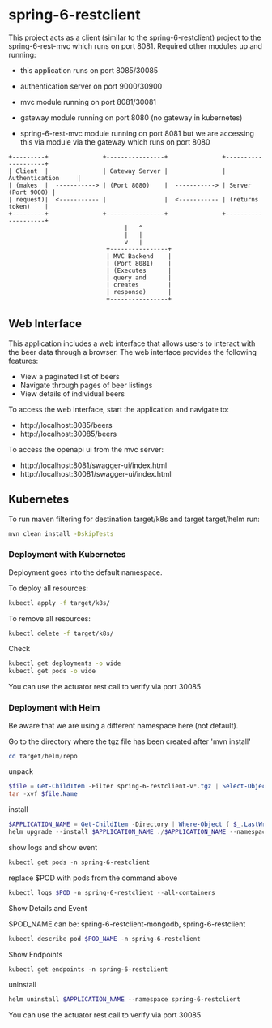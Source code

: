 # spring-6-restclient

This project acts as a client (similar to the spring-6-restclient) project to the spring-6-rest-mvc which runs on port 8081.
Required other modules up and running:
- this application runs on port 8085/30085
- authentication server on port 9000/30900
- mvc module running on port 8081/30081
- gateway module running on port 8080 (no gateway in kubernetes)

- spring-6-rest-mvc module running on port 8081 but we are accessing this via module via the gateway which runs on port 8080


```plaintext
+---------+               +----------------+               +--------------------+
| Client  |               | Gateway Server |               | Authentication     |
| (makes  |  -----------> | (Port 8080)    |  -----------> | Server (Port 9000) |
| request)|  <----------- |                |  <----------- | (returns token)    |
+---------+               +----------------+               +--------------------+
                                |   ^  
                                |   |
                                v   |
                           +----------------+               
                           | MVC Backend    |
                           | (Port 8081)    |
                           | (Executes      |
                           | query and      |
                           | creates        |
                           | response)      |
                           +----------------+
```

## Web Interface

This application includes a web interface that allows users to interact with the beer data through a browser. The web interface provides the following features:

- View a paginated list of beers
- Navigate through pages of beer listings
- View details of individual beers

To access the web interface, start the application and navigate to: 
- http://localhost:8085/beers
- http://localhost:30085/beers

To access the openapi ui from the mvc server:
- http://localhost:8081/swagger-ui/index.html
- http://localhost:30081/swagger-ui/index.html

## Kubernetes

To run maven filtering for destination target/k8s and target target/helm run:
```bash
mvn clean install -DskipTests 
```

### Deployment with Kubernetes

Deployment goes into the default namespace.

To deploy all resources:
```bash
kubectl apply -f target/k8s/
```

To remove all resources:
```bash
kubectl delete -f target/k8s/
```

Check
```bash
kubectl get deployments -o wide
kubectl get pods -o wide
```

You can use the actuator rest call to verify via port 30085

### Deployment with Helm

Be aware that we are using a different namespace here (not default).

Go to the directory where the tgz file has been created after 'mvn install'
```powershell
cd target/helm/repo
```

unpack
```powershell
$file = Get-ChildItem -Filter spring-6-restclient-v*.tgz | Select-Object -First 1
tar -xvf $file.Name
```

install
```powershell
$APPLICATION_NAME = Get-ChildItem -Directory | Where-Object { $_.LastWriteTime -ge $file.LastWriteTime } | Select-Object -ExpandProperty Name
helm upgrade --install $APPLICATION_NAME ./$APPLICATION_NAME --namespace spring-6-restclient --create-namespace --wait --timeout 5m --debug
```

show logs and show event
```powershell
kubectl get pods -n spring-6-restclient
```
replace $POD with pods from the command above
```powershell
kubectl logs $POD -n spring-6-restclient --all-containers
```

Show Details and Event

$POD_NAME can be: spring-6-restclient-mongodb, spring-6-restclient
```powershell
kubectl describe pod $POD_NAME -n spring-6-restclient
```

Show Endpoints
```powershell
kubectl get endpoints -n spring-6-restclient
```

uninstall
```powershell
helm uninstall $APPLICATION_NAME --namespace spring-6-restclient
```

You can use the actuator rest call to verify via port 30085
